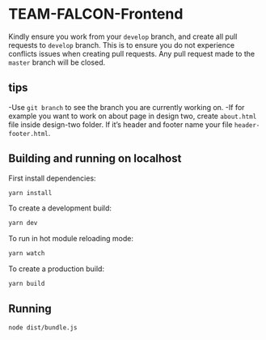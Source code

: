 # TEAM-FALCON-Frontend

Kindly ensure you work from your ```develop``` branch, and create all pull requests to ```develop``` branch. This is to ensure you do not experience conflicts issues when creating pull requests.
Any pull request made to the ```master``` branch will be closed.

## tips

-Use ```git branch``` to see the branch you are currently working on.
-If for example you want to work on about page in design two, create ```about.html``` file inside design-two folder. If it’s header and footer name your file ```header-footer.html```.

## Building and running on localhost

First install dependencies:

```sh
yarn install
```

To create a development build:

```sh
yarn dev
```

To run in hot module reloading mode:

```sh
yarn watch
```

To create a production build:

```sh
yarn build
```

## Running

```sh
node dist/bundle.js
```
